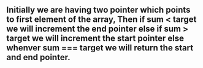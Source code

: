 ## Initially we are having two pointer which points to first element of the array, Then if sum < target we will increment the end pointer else if sum > target we will increment the start pointer else whenver sum === target we will return the start and end pointer.
